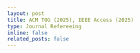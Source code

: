 ```yaml
---
layout: post
title: ACM TOG (2025), IEEE Access (2025)
type: Journal Refereeing
inline: false
related_posts: false
---
```

